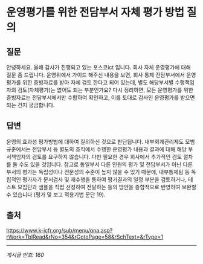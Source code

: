 # 운영평가를 위한 전담부서 자체 평가 방법 질의

## 질문
안녕하세요. 올해 감사가 진행되고 있는 포스코ict 입니다.
회사 자체 운영평가에 대해 질문 좀 드립니다.
운영위에서 가이드 해주신 내용을 보면, 회사 통제 전담부서에서 운영평가를 위한 증빙자료를 받아
자체 검토 한다고 되어 있는데, 별도 해당부서별 수행책임자의 검토(자체평가)는 없어도 되는 부분인가요?
다시 정리하면, 모든 운영평가를 위한 증빙자료는 전담부서에서만 수합하여 확인하고,
이를 토대로 감사인 운영평가를 받으면 되는 건지 궁금합니다.

## 답변
운영의 효과성 평가방법에 대하여 질의하신 것으로 판단됩니다.
내부회계관리제도 모범규준에서는 전담부서 등 별도의 조직에서 수행한 운영평가 내용과 결과에 대해 해당 부서책임자의 검토를 요구하지 않습니다. 다만 필요한 경우 회사에서 추가적인 검토 절차를 둘 수도 있을 것입니다.
참고로 동일부서 다른 인원의 평가 및 전담부서가 아닌 다른 부서의 평가는 독립성이나 전문성의 수준이 높지 않을 수 있기 때문에, 내부통제팀 등 독립적인 평가자가 문서검사 및 재수행을 통하여 평가결과의 일정 부분을 검토하거나, 테스트 모집단과 샘플을 직접 선정하여 전달하는 등의 방안을 종합적으로 반영하여 보완할 수 있습니다 (평가 및 보고 적용기법 문단 19).

## 출처
https://www.k-icfr.org/sub/menu/qna.asp?rWork=TblRead&rNo=354&rGotoPage=58&rSchText=&rType=1

---
*게시글 번호: 160*
